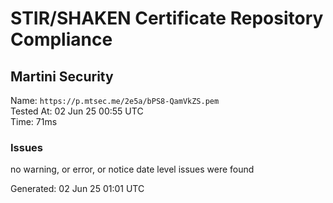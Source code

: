# STIR/SHAKEN Certificate Repository Compliance

## Martini Security

Name: `https://p.mtsec.me/2e5a/bPS8-QamVkZS.pem`\
Tested At: 02 Jun 25 00:55 UTC\
Time: 71ms

### Issues

no warning, or error, or notice date level issues were found

Generated: 02 Jun 25 01:01 UTC
